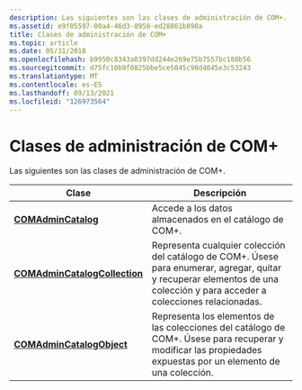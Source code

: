 ```yaml
---
description: Las siguientes son las clases de administración de COM+.
ms.assetid: e9f05597-00a4-46d3-8950-ed28861b898a
title: Clases de administración de COM+
ms.topic: article
ms.date: 05/31/2018
ms.openlocfilehash: b9950c8343a0397dd244e269e75b7557bc180b56
ms.sourcegitcommit: d75fc10b9f0825bbe5ce5045c90d4045e3c53243
ms.translationtype: MT
ms.contentlocale: es-ES
ms.lasthandoff: 09/13/2021
ms.locfileid: "126973564"
---
```

# <a name="com-administration-classes"></a>Clases de administración de COM+

Las siguientes son las clases de administración de COM+.



| Clase                                                          | Descripción                                                                                                                                            |
|----------------------------------------------------------------|--------------------------------------------------------------------------------------------------------------------------------------------------------|
| [**COMAdminCatalog**](comadmincatalog.md)                     | Accede a los datos almacenados en el catálogo de COM+.                                                                                                  |
| [**COMAdminCatalogCollection**](comadmincatalogcollection.md) | Representa cualquier colección del catálogo de COM+. Úsese para enumerar, agregar, quitar y recuperar elementos de una colección y para acceder a colecciones relacionadas. |
| [**COMAdminCatalogObject**](comadmincatalogobject.md)         | Representa los elementos de las colecciones del catálogo de COM+. Úsese para recuperar y modificar las propiedades expuestas por un elemento de una colección.                      |



 

 

 



